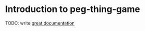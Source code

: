 # Introduction to peg-thing-game

TODO: write [great documentation](http://jacobian.org/writing/what-to-write/)
